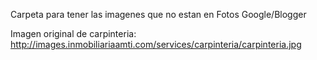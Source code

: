 Carpeta para tener las imagenes que no estan en Fotos Google/Blogger

Imagen original de carpinteria: http://images.inmobiliariaamti.com/services/carpinteria/carpinteria.jpg
